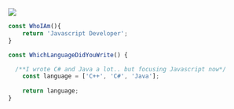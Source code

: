 
<div>
 <div>
    <img src="https://github.com/SadikCihanAyaz/SadikCihanAyaz/blob/main/images/sunset.jpg?raw=true">
  </div>
</div>
<div>

```js
const WhoIAm(){
	return 'Javascript Developer';
}

const WhichLanguageDidYouWrite() {

  /**I wrote C# and Java a lot.. but focusing Javascript now*/
	const language = ['C++', 'C#', 'Java'];
	
	return language;
}
```

